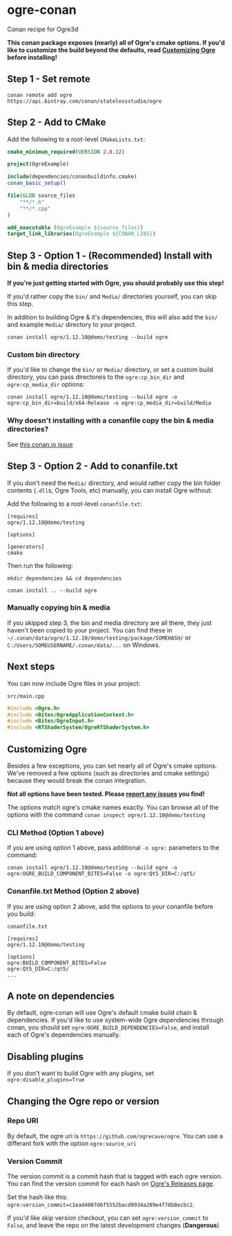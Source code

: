 # ogre-conan
Conan recipe for Ogre3d

**This conan package exposes (nearly) all of Ogre's cmake options. If you'd like to customize the build beyond the defaults, read [Customizing Ogre](#customizing-ogre) before installing!**

## Step 1 - Set remote

```
conan remote add ogre https://api.bintray.com/conan/statelessstudio/ogre
```

## Step 2 - Add to CMake

Add the following to a root-level `CMakeLists.txt`:

```cmake
cmake_minimum_required(VERSION 2.8.12)

project(OgreExample)

include(dependencies/conanbuildinfo.cmake)
conan_basic_setup()

file(GLOB source_files
    "**/*.h"
    "**/*.cpp"
)

add_executable (OgreExample ${source_files})
target_link_libraries(OgreExample ${CONAN_LIBS})

```

## Step 3 - Option 1 - (Recommended) Install with bin & media directories

**If you're just getting started with Ogre, you should probably use this step!**

If you'd rather copy the `bin/` and `Media/` directories yourself, you can skip this step.

In addition to building Ogre & it's dependencies, this will also add the `bin/` and example `Media/` directory to your project.

```
conan install ogre/1.12.10@demo/testing --build ogre
```

### Custom bin directory

If you'd like to change the `bin/` or `Media/` directory, or set a custom build directory, you can pass directoreis to the `ogre:cp_bin_dir` and `ogre:cp_media_dir` options:

```
conan install ogre/1.12.10@demo/testing --build ogre -o ogre:cp_bin_dir=build/x64-Release -o ogre:cp_media_dir=build/Media
```

### Why doesn't installing with a conanfile copy the bin & media directories?

See [this conan.io issue](https://github.com/conan-io/conan/issues/7126#issuecomment-637029596)

## Step 3 - Option 2 - Add to conanfile.txt

If you don't need the `Media/` directory, and would rather copy the bin folder contents (`.dll`s, Ogre Tools, etc) manually, you can install Ogre without:

Add the following to a root-level `conanfile.txt`:

```
[requires]
ogre/1.12.10@demo/testing

[options]

[generators]
cmake

```

Then run the following:

`mkdir dependencies && cd dependencies`

`conan install .. --build ogre`

### Manually copying bin & media

If you skipped step 3, the bin and media directory are all there, they just haven't been copied to your project. You can find these in `~/.conan/data/ogre/1.12.10/demo/testing/package/SOMEHASH/` or `C:/Users/SOMEUSERNAME/.conan/data/...` on Windows.

## Next steps

You can now include Ogre files in your project:

`src/main.cpp`
```cpp
#include <Ogre.h>
#include <Bites/OgreApplicationContext.h>
#include <Bites/OgreInput.h>
#include <RTShaderSystem/OgreRTShaderSystem.h>
```

## Customizing Ogre

Besides a few exceptions, you can set nearly all of Ogre's cmake options. We've removed a few options (such as directories and cmake settings) because they would break the conan integration.

**Not all options have been tested. Please [report any issues](https://github.com/StatelessStudio/ogre-conan/issues) you find!**

The options match ogre's cmake names exactly. You can browse all of the options with the command `conan inspect ogre/1.12.10@demo/testing`

### CLI Method (Option 1 above)

If you are using option 1 above, pass additional `-o ogre:` parameters to the command:

`conan install ogre/1.12.10@demo/testing --build ogre -o ogre:OGRE_BUILD_COMPONENT_BITES=False -o ogre:Qt5_DIR=C:/qt5/`

### Conanfile.txt Method (Option 2 above)

If you are using option 2 above, add the options to your conanfile before you build:

`conanfile.txt`
```
[requires]
ogre/1.12.10@demo/testing

[options]
ogre:BUILD_COMPONENT_BITES=False
ogre:Qt5_DIR=C:/qt5/
...
```

## A note on dependencies

By default, ogre-conan will use Ogre's default cmake build chain & dependencies. If you'd like to use system-wide Ogre dependencies through conan, you should set `ogre:OGRE_BUILD_DEPENDENCIES=False`, and install each of Ogre's dependencies manually.

## Disabling plugins

If you don't want to build Ogre with any plugins, set `ogre:disable_plugins=True`

## Changing the Ogre repo or version

### Repo URI

By default, the ogre uri is `https://github.com/ogrecave/ogre`. You can use a differant fork with the option `ogre:source_uri`

### Version Commit

The version commit is a commit hash that is tagged with each ogre version. You can find the version commit for each hash on [Ogre's Releases page](https://github.com/OGRECave/ogre/releases).

Set the hash like this: `ogre:version_commit=c1ead4007d6f5552bacd9934a289e4f78b8ecbc2`.

If you'd like skip version checkout, you can set `ogre:version_commit` to `False`, and leave the repo on the latest development changes (**Dangerous**)
